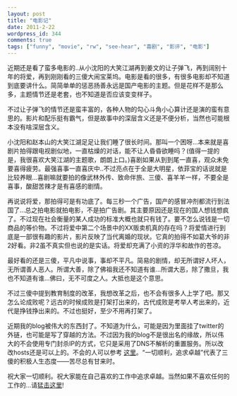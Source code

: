 ```yaml
---
layout: post
title: "电影记"
date: 2011-2-22
wordpress_id: 344
comments: true
tags: ["funny", "movie", "rw", "see-hear", "喜剧", "影评", "电影"]
---
```

<meta name="_edit_last" content="1" />
<meta name="_su_description" content="集合各种影评，色遇，最强喜事，将爱情进行到底，平凡与浮华，怎样才算是成功。" />
<meta name="_su_keywords" content="影评,电影,喜剧" />
<meta name="_su_rich_snippet_type" content="none" />
<meta name="_su_title" content="电影,影评,赏析,让子弹飞,最强喜事,非诚勿扰,封杀,三傻大闹宝莱坞,大笑江湖" />
<meta name="views" content="341" />
近期还是看了蛮多电影的..从小沈阳的大笑江湖再到姜文的让子弹飞，再到阔别十年的将爱，再到刚刚看的三傻大闹宝莱坞。电影是看的很多，有很多电影却不知道到底要讲什么。简简单单的惩恶扬善永远是国产电影的主题。但是花样不是那么多，主题情节还是老套，也不知道是否应该变变样子。

不过让子弹飞的情节还是蛮丰富的，各种人物的勾心斗角小心算计还是演的蛮有意思的。影片和配乐挺有霸气，但是故事中的深层含义还是不便分析，当然也可能根本没有啥深层含义。

小沈阳和赵本山的大笑江湖足足让我们睡了很长时间。那叫一个困呀...本来就是喜剧片拍得跟电视剧似地，一直枯燥的对话，能不让人昏昏欲睡吗？(值得一提的是，我很喜欢大笑江湖的主题歌，朗朗上口。)喜剧如果从到到尾一直喜，观众未免要喜得疲劳。最强喜事一直喜庆中..不过亮点在于全是大明星，依菲宝的话说就是比较养眼...喜剧嘛就要拍的像武林外传、致命伴旅、三傻、喜羊羊一样，不要全是喜事，酸甜苦辣才是有喜感的剧情。

再说说将爱，那拍得可是有功底了。每三秒一个广告，国产的感冒冲剂都流行到法国了...总之拍电影就拍电影，不是拍广告剧。其主要原因还是现在的国人想钱想疯了。不过现在社会衡量的某人成功的标准大概也就只有钱了。要不怎么说钱是一切商品的等价物。不过将爱中第二个场景中的XX贩卖机真的存在吗？将爱情进行到底是一部很有趣的影片，影片反映了当代离婚的现状。它真的拍得不如葛大爷的非2好看。非2虽不真实但也说的是实话。将爱却充满了小资的浮华和故作的苍凉。

最好看的还是三傻，平凡中说事，事却不平凡。简易的剧情，却无所谓好人坏人，无所谓善人恶人。所谓大善，除了佛祖我还不知道有谁...所谓大恶，除了撒旦，我也不知道有谁...佛曰，无不可度之人。大抵也是这个意思。

不过三傻中提到教育制度的改革，我想改革之后，也不会有很多人上学了吧。那又怎么论成败呢？远古的时候成败是打架打出来的，古代成败是考举人考出来的，近代是挣钱挣出来的。不过也挺好，至少不用再打架了。

近期我的blog被伟大的东西封了。不知道为什么，可能是因为里面挂了twitter的外链，也可能是写了穿越的方法。不过因为我的blog不是很出名的缘故，所以伟大的不会使用专门封杀IP的方式，它只是采用了DNS不解析的重置服务。所以改改hosts还是可以上的。不会的人可以参考 <a href="http://blog.csdn.net/cctt_1/archive/2011/02/22/6200191.aspx" target="_blank">这里</a>。“一切顺利，追求卓越”代表了三傻的积极人生态度——苦尽总有甘来时。

祝大家一切顺利。祝大家能在自己喜欢的工作中追求卓越。当然如果不喜欢任何的工作的...请<a href="http://blog.csdn.net/cctt_1" target="_self">猛击这里</a>!
